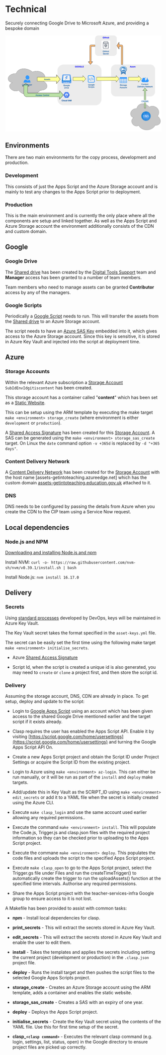 # Technical
Securely connecting Google Drive to Microsoft Azure, and providing a bespoke domain

![Overview](./asset.png)

## Environments
There are two main environments for the copy process, development and production.
### Development
This consists of just the Apps Script and the Azure Storage account and is mainly to test any changes to the Apps Script prior to deployment.
### Production
This is the main environment and is currently the only place where all the components are setup and linked together. As well as the Apps Script and Azure Storage account the environment additionally consists of the CDN and custom domain.

## Google
### Google Drive
The [Shared drive](https://drive.google.com/drive/folders/0AJ6YEVtSfOQVUk9PVA) has been created by the [Digital Tools Support](https://sites.google.com/digital.education.gov.uk/digitaltools/home) team and **Manager** access has been granted to a number of team members.

Team members who need to manage assets can be granted **Contributor** access by any of the managers.

### Google Scripts
Periodically a [Google Script](https://github.com/DFE-Digital/GITISContent/tree/main/Google) needs to run. This will transfer the assets from the [Shared drive](https://drive.google.com/drive/folders/0AJ6YEVtSfOQVUk9PVA) to an Azure Storage account.

The script needs to have an [Azure SAS Key](https://docs.microsoft.com/en-us/azure/storage/common/storage-sas-overview) embedded into it, which gives access to the Azure Storage account. Since this key is sensitive, it is stored in Azure Key Vault and injected into the script at deployment time.


## Azure
### Storage Accounts
Within the relevant Azure subscription a [Storage Account](https://docs.microsoft.com/en-us/azure/storage/common/storage-account-overview?toc=/azure/storage/blobs/toc.json) `SubIdEnvIdgitiscontent` has been created.

This storage account has a container called "**content**" which has been set as a [Static Website](https://docs.microsoft.com/en-us/azure/storage/blobs/storage-blob-static-website).

This can be setup using the ARM template by executing the make target `make <environment> storage_create` (where environment is either `development` or `production`).

A [Shared Access Signature](https://docs.microsoft.com/en-us/azure/storage/common/storage-sas-overview) has been created for this [Storage Account](https://docs.microsoft.com/en-us/azure/storage/common/storage-account-overview?toc=/azure/storage/blobs/toc.json). A SAS can be generated using the `make <environment> storage_sas_create` target. On Linux the `date` command option `-v +365d` is replaced by `-d "+365 days"`.

### Content Delivery Network
A [Content Delivery Network](https://docs.microsoft.com/en-gb/azure/cdn/cdn-overview) has been created for the [Storage Account](https://docs.microsoft.com/en-us/azure/storage/common/storage-account-overview?toc=/azure/storage/blobs/toc.json) with the host name [assets-getintoteaching.azureedge.net] which has the custom domain [assets-getintoteaching.education.gov.uk]() attached to it.


### DNS
DNS needs to be configured by passing the details from Azure when you create the CDN to the CIP team using a Service Now request.

## Local dependencies

### Node.js and NPM
[Downloading and installing Node.js and npm](https://docs.npmjs.com/downloading-and-installing-node-js-and-npm)

Install NVM: `curl -o- https://raw.githubusercontent.com/nvm-sh/nvm/v0.39.1/install.sh | bash`

Install Node.js: `nvm install 16.17.0`
## Delivery
### Secrets
Using [standard processes](https://github.com/DFE-Digital/bat-platform-building-blocks/tree/master/scripts/fetch_config) developed by DevOps, keys will be maintained in Azure Key Vault.

The Key Vault secret takes the format specified in the `asset-keys.yml` file.

The secret can be easily set the first time using the following make target `make <environment> initialise_secrets`.

* Azure [Shared Access Signature](https://docs.microsoft.com/en-us/azure/storage/common/storage-sas-overview)

* Script Id, when the script is created a unique id is also generated, you may need to `create` or `clone` a project first, and then store the script id.

### Delivery

Assuming the storage account, DNS, CDN are already in place. To get setup, deploy and update to the script:

* Login to [Google Apps Script](https://script.google.com/home) using an account which has been given access to the shared Google Drive mentioned earlier and the target script if it exists already.

* Clasp requires the user has enabled the Apps Script API. Enable it by visiting [https://script.google.com/home/usersettings](https://script.google.com/home/usersettings) and turning the Google Apps Script API On.

* Create a new Apps Script project and obtain the Script ID under Project Settings or acquire the Script ID from the existing project.

* Login to Azure using `make <environment> az-login`. This can either be run manually, or it will be run as part of the `install` and `deploy` make targets.

* Add/update this in Key Vault as the SCRIPT_ID using `make <environment> edit_secrets` or add it to a YAML file when the secret is initially created using the Azure CLI.

* Execute `make clasp_login` and use the same account used earlier allowing any required permissions..

* Execute the command `make <environment> install`. This will populate the Code.js, Trigger.js and clasp.json files with the required project information so they can be checked prior to uploading to the Apps Script project.

* Execute the commane `make <environment> deploy`. This populates the code files and uploads the script to the specified Apps Script project.

* Execute `make clasp_open` to go to the Apps Script project, select the Trigger.gs file under Files and run the createTimeTrigger() to automatically create the trigger to run the uploadAssets() function at the specified time intervals. Authorise any required permissions.

* Share the Apps Script project with the teacher-services-infra Google group to ensure access to it is not lost.

A Makefile has been provided to assist with common tasks:

* **npm** - Install local dependencies for clasp.

* **print_secrets** - This will extract the secrets stored in Azure Key Vault.

* **edit_secrets** - This will extract the secrets stored in Azure Key Vault and enable the user to edit them.

* **install** - Takes the templates and applies the secrets including setting the current project (development or production) in the `.clasp.json` project file.

* **deploy** - Runs the install target and then pushes the script files to the selected Google Apps Scripts project.

* **storage_create** - Creates an Azure Storage account using the ARM template, adds a container and enables the static website.

* **storage_sas_create** - Creates a SAS with an expiry of one year.

* **deploy** - Deploys the Apps Script project.

* **initialise_secrets** - Create the Key Vault secret using the contents of the YAML file. Use this for first time setup of the secret.

* **clasp_`<clasp command>`** - Executes the relevant clasp command (e.g. login, settings, list, status, open) in the Google directory to ensure project files are picked up correctly.
